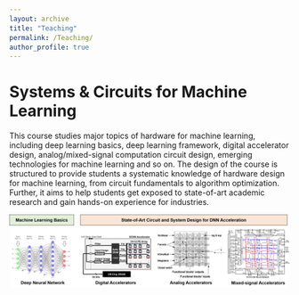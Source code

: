```yaml
---
layout: archive
title: "Teaching"
permalink: /Teaching/
author_profile: true
---
```


Systems & Circuits for Machine Learning
=======
This course studies major topics of hardware for machine learning, including deep learning basics, deep learning framework, digital accelerator design, analog/mixed-signal computation circuit design, emerging technologies for machine learning and so on. The design of the course is structured to provide students a systematic knowledge of hardware design for machine learning, from circuit fundamentals to algorithm optimization. Further, it aims to help students get exposed to state-of-art academic research and gain hands-on experience for industries.

![Editing a markdown file for a talk](/images/course.png)


